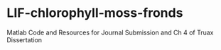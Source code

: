 # LIF-chlorophyll-moss-fronds
Matlab Code and Resources for Journal Submission and Ch 4 of Truax Dissertation

